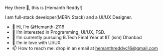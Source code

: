 Hey there 👋, this is [Hemanth Reddy!]

I am full-stack developer(MERN Stack) and a UI/UX Designer.

- 👋 Hi, I’m @Hemanth-2116
- 👀 I’m interested in Programming, UI/UX, FSD.
- 🌱 I’m currently pursuing B.Tech Final Year at IIT (ism) Dhanbad
- 💞️ I’m in love with UI/UX
- 📫 How to reach me: drop in an email at hemanthreddyc16@gmail.com

<!---
Hemanth-2116/Hemanth-2116 is a ✨ special ✨ repository because its `README.md` (this file) appears on your GitHub profile.
You can click the Preview link to take a look at your changes.
--->
